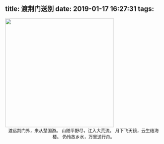 title: 渡荆门送别
date: 2019-01-17 16:27:31
tags:
---
<img align=center width="350" src="https://timgsa.baidu.com/timg?image&quality=80&size=b9999_10000&sec=1548330495&di=289f6669edf42e2f9e3411b112ed1ea6&imgtype=jpg&er=1&src=http%3A%2F%2Fimage.xmcdn.com%2Fgroup40%2FM0A%2F47%2F5D%2FwKgJVFqyZXzS0o14AAL0L35kpzE772.jpg%3Fop_type%3D4%26amp%3Bdevice_type%3Dios%26amp%3Bupload_type%3Dattachment%26amp%3Bname%3Dmobile_large">  
<center>渡远荆门外，来从楚国游。  
山随平野尽，江入大荒流。  
月下飞天镜，云生结海楼。  
仍怜故乡水，万里送行舟。